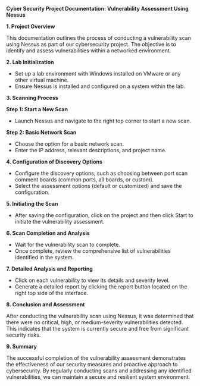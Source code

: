 **Cyber Security Project Documentation: Vulnerability Assessment Using Nessus**

**1. Project Overview**

This documentation outlines the process of conducting a vulnerability scan using Nessus as part of our cybersecurity project. The objective is to identify and assess vulnerabilities within a networked environment.

**2. Lab Initialization**

- Set up a lab environment with Windows installed on VMware or any other virtual machine.
- Ensure Nessus is installed and configured on a system within the lab.

**3. Scanning Process**

**Step 1: Start a New Scan**
- Launch Nessus and navigate to the right top corner to start a new scan.
  
**Step 2: Basic Network Scan**
- Choose the option for a basic network scan.
- Enter the IP address, relevant descriptions, and project name.

**4. Configuration of Discovery Options**
- Configure the discovery options, such as choosing between port scan comment boards (common ports, all boards, or custom).
- Select the assessment options (default or customized) and save the configuration.

**5. Initiating the Scan**
- After saving the configuration, click on the project and then click Start to initiate the vulnerability assessment.

**6. Scan Completion and Analysis**
- Wait for the vulnerability scan to complete.
- Once complete, review the comprehensive list of vulnerabilities identified in the system.

**7. Detailed Analysis and Reporting**
- Click on each vulnerability to view its details and severity level.
- Generate a detailed report by clicking the report button located on the right top side of the interface.

**8. Conclusion and Assessment**

After conducting the vulnerability scan using Nessus, it was determined that there were no critical, high, or medium-severity vulnerabilities detected. This indicates that the system is currently secure and free from significant security risks.

**9. Summary**

The successful completion of the vulnerability assessment demonstrates the effectiveness of our security measures and proactive approach to cybersecurity. By regularly conducting scans and addressing any identified vulnerabilities, we can maintain a secure and resilient system environment.